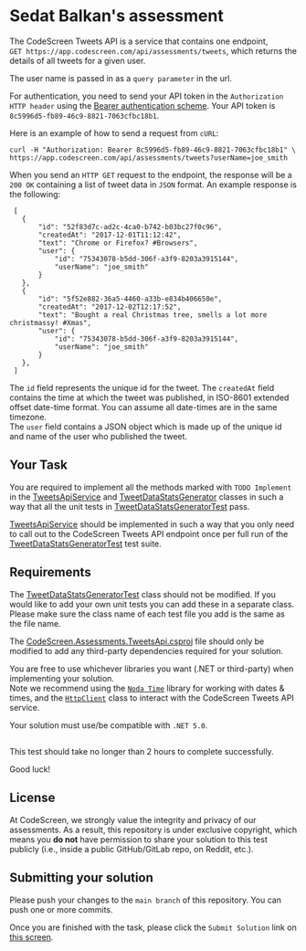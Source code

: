 # Sedat Balkan's assessment

The CodeScreen Tweets API is a service that contains one endpoint,<br/>
`GET https://app.codescreen.com/api/assessments/tweets`, which returns the details of all tweets for a
given user. 

The user name is passed in as a `query parameter` in the url.

For authentication, you need to send your API token in the `Authorization HTTP header` using the [Bearer authentication scheme](https://tools.ietf.org/html/draft-ietf-oauth-v2-bearer-20#section-2.1). Your API token is `8c5996d5-fb89-46c9-8821-7063cfbc18b1`.

Here is an example of how to send a request from `cURL`:

    curl -H "Authorization: Bearer 8c5996d5-fb89-46c9-8821-7063cfbc18b1" \
    https://app.codescreen.com/api/assessments/tweets?userName=joe_smith

When you send an `HTTP GET` request to the endpoint, the response will be a `200 OK` containing a list of tweet data in
`JSON` format. An example response is the following:

     [
       {
           "id": "52f83d7c-ad2c-4ca0-b742-b03bc27f0c96",
           "createdAt": "2017-12-01T11:12:42",
           "text": "Chrome or Firefox? #Browsers",
           "user": {
               "id": "75343078-b5dd-306f-a3f9-8203a3915144",
               "userName": "joe_smith"
           }
       },
       {
           "id": "5f52e882-36a5-4460-a33b-e834b406650e",
           "createdAt": "2017-12-02T12:17:52",
           "text": "Bought a real Christmas tree, smells a lot more christmassy! #Xmas",
           "user": {
               "id": "75343078-b5dd-306f-a3f9-8203a3915144",
               "userName": "joe_smith"
           }
       },
     ]


The `id` field represents the unique id for the tweet. The `createdAt` field contains the time at which the tweet was
published, in ISO-8601 extended offset date-time format. You can assume all date-times are in the same timezone. </br>
The `user` field contains a JSON object which is made up of the unique id and name of the user who published the tweet.

## Your Task

You are required to implement all the methods marked with `TODO Implement` in the [TweetsApiService](src/TweetsApiService.cs) and [TweetDataStatsGenerator](src/TweetsDataStatsGenerator.cs) classes in such a way that
all the unit tests in [TweetDataStatsGeneratorTest](test/TweetsDataStatsGeneratorTest.cs) pass.

[TweetsApiService](src/TweetsApiService.cs) should be implemented in such a way that you only need to call out to the CodeScreen Tweets API
endpoint once per full run of the [TweetDataStatsGeneratorTest](test/TweetsDataStatsGeneratorTest.cs) test suite.

## Requirements

The [TweetDataStatsGeneratorTest](test/TweetsDataStatsGeneratorTest.cs) class should not be modified. If you would like to add your own unit tests you
can add these in a separate class. Please make sure the class name of each test file you add is the same as the file name.

The [CodeScreen.Assessments.TweetsApi.csproj](CodeScreen.Assessments.TweetsApi.csproj) file should only be modified to add any third-party dependencies required for your solution.

You are free to use whichever libraries you want (.NET or third-party) when implementing your solution. </br>
Note we recommend using the <a href="https://nodatime.org/" target="_blank">`Noda Time`</a> library for working with dates & times, and the <a href="https://docs.microsoft.com/en-us/dotnet/api/system.net.http.httpclient?view=netframework-4.8" target="_blank">`HttpClient`</a> class to interact with the CodeScreen Tweets API service.

Your solution must use/be compatible with `.NET 5.0`.

##

This test should take no longer than 2 hours to complete successfully.

Good luck!
## License

At CodeScreen, we strongly value the integrity and privacy of our assessments. As a result, this repository is under exclusive copyright, which means you **do not** have permission to share your solution to this test publicly (i.e., inside a public GitHub/GitLab repo, on Reddit, etc.). <br>

## Submitting your solution

Please push your changes to the `main branch` of this repository. You can push one or more commits. <br>

Once you are finished with the task, please click the `Submit Solution` link on <a href="https://app.codescreen.com/candidate/5eb65a26-2f63-4102-bcc0-32478774d17b" target="_blank">this screen</a>.